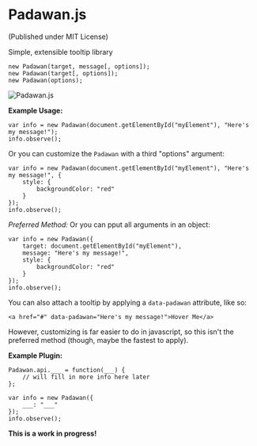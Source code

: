 Padawan.js
==========
(Published under MIT License)

Simple, extensible tooltip library
	
	new Padawan(target, message[, options]);
	new Padawan(target[, options]);
	new Padawan(options);

![Padawan.js](https://hostr.co/file/BnGRX5gNKzis/padawan.png)

**Example Usage:**

	var info = new Padawan(document.getElementById("myElement"), "Here's my message!");
	info.observe();
	
Or you can customize the `Padawan` with a third "options" argument:

	var info = new Padawan(document.getElementById("myElement"), "Here's my message!", {
		style: {
			backgroundColor: "red"
		}
	});
	info.observe();

*Preferred Method:* Or you can pput all arguments in an object:

	var info = new Padawan({
		target: document.getElementById("myElement"),
		message: "Here's my message!",
		style: {
			backgroundColor: "red"
		}
	});
	info.observe();

You can also attach a tooltip by applying a `data-padawan` attribute, like so:

	<a href="#" data-padawan="Here's my message!">Hover Me</a>
	
However, customizing is far easier to do in javascript, so this isn't the preferred method (though, maybe the fastest to apply).

**Example Plugin:**

	Padawan.api.___ = function(___) {
		// will fill in more info here later
	};
	
	var info = new Padawan({
		___: "___"
	});
	info.observe();

**This is a work in progress!**